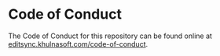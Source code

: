 # Code of Conduct

The Code of Conduct for this repository can be found online at [editsync.khulnasoft.com/code-of-conduct](https://editsync.khulnasoft.com/code-of-conduct).
